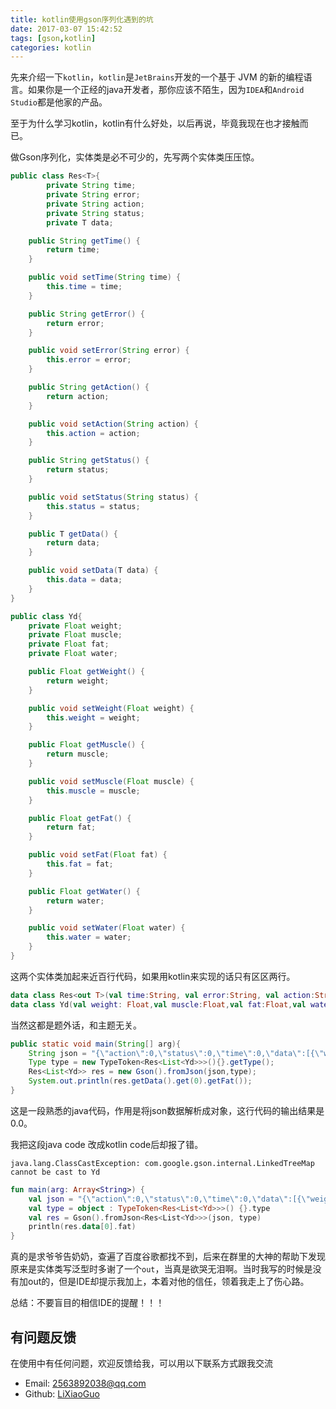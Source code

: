 ```yaml
---
title: kotlin使用gson序列化遇到的坑
date: 2017-03-07 15:42:52
tags: [gson,kotlin]
categories: kotlin
---
```




先来介绍一下`kotlin`，`kotlin`是`JetBrains`开发的一个基于 JVM 的新的编程语言。如果你是一个正经的java开发者，那你应该不陌生，因为`IDEA`和`Android Studio`都是他家的产品。

至于为什么学习kotlin，kotlin有什么好处，以后再说，毕竟我现在也才接触而已。

<!--more-->

做Gson序列化，实体类是必不可少的，先写两个实体类压压惊。

```java
public class Res<T>{
        private String time;
        private String error;
        private String action;
        private String status;
        private T data;

    public String getTime() {
        return time;
    }

    public void setTime(String time) {
        this.time = time;
    }

    public String getError() {
        return error;
    }

    public void setError(String error) {
        this.error = error;
    }

    public String getAction() {
        return action;
    }

    public void setAction(String action) {
        this.action = action;
    }

    public String getStatus() {
        return status;
    }

    public void setStatus(String status) {
        this.status = status;
    }

    public T getData() {
        return data;
    }

    public void setData(T data) {
        this.data = data;
    }
}
```

```java
public class Yd{
    private Float weight;
    private Float muscle;
    private Float fat;
    private Float water;

    public Float getWeight() {
        return weight;
    }

    public void setWeight(Float weight) {
        this.weight = weight;
    }

    public Float getMuscle() {
        return muscle;
    }

    public void setMuscle(Float muscle) {
        this.muscle = muscle;
    }

    public Float getFat() {
        return fat;
    }

    public void setFat(Float fat) {
        this.fat = fat;
    }

    public Float getWater() {
        return water;
    }

    public void setWater(Float water) {
        this.water = water;
    }
}
```

这两个实体类加起来近百行代码，如果用kotlin来实现的话只有区区两行。

```kotlin
data class Res<out T>(val time:String, val error:String, val action:String, val status:String, val data:T)
data class Yd(val weight: Float,val muscle:Float,val fat:Float,val water:Float)
```

当然这都是题外话，和主题无关。

```java
public static void main(String[] arg){
    String json = "{\"action\":0,\"status\":0,\"time\":0,\"data\":[{\"weight\":0,\"muscle\":0,\"fat\":0,\"water\":0},{\"weight\":0,\"muscle\":0,\"fat\":0,\"water\":0},{\"weight\":0,\"muscle\":0,\"fat\":0,\"water\":0}]}";
    Type type = new TypeToken<Res<List<Yd>>>(){}.getType();
    Res<List<Yd>> res = new Gson().fromJson(json,type);
    System.out.println(res.getData().get(0).getFat());
}
```

这是一段熟悉的java代码，作用是将json数据解析成对象，这行代码的输出结果是0.0。

我把这段java code 改成kotlin code后却报了错。

`java.lang.ClassCastException: com.google.gson.internal.LinkedTreeMap cannot be cast to Yd`

```kotlin
fun main(arg: Array<String>) {
    val json = "{\"action\":0,\"status\":0,\"time\":0,\"data\":[{\"weight\":0,\"muscle\":0,\"fat\":0,\"water\":0},{\"weight\":0,\"muscle\":0,\"fat\":0,\"water\":0},{\"weight\":0,\"muscle\":0,\"fat\":0,\"water\":0}]}"
    val type = object : TypeToken<Res<List<Yd>>>() {}.type
    val res = Gson().fromJson<Res<List<Yd>>>(json, type)
    println(res.data[0].fat)
}
```

真的是求爷爷告奶奶，查遍了百度谷歌都找不到，后来在群里的大神的帮助下发现原来是实体类写泛型时多谢了一个`out`，当真是欲哭无泪啊。当时我写的时候是没有加out的，但是IDE却提示我加上，本着对他的信任，领着我走上了伤心路。

总结：不要盲目的相信IDE的提醒！！！



## 有问题反馈

在使用中有任何问题，欢迎反馈给我，可以用以下联系方式跟我交流

- Email: 2563892038@qq.com
- Github: [LiXiaoGuo](https://github.com/LiXiaoGuo)
